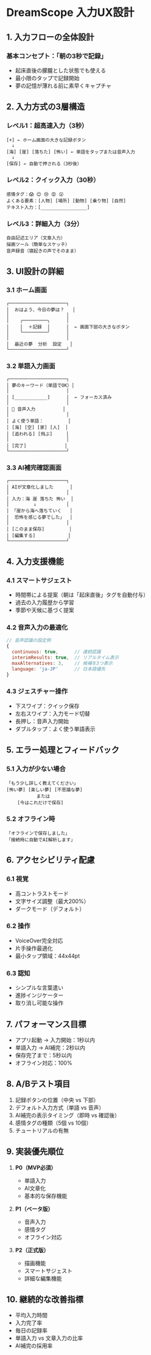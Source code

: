 # DreamScope 入力UX設計

## 1. 入力フローの全体設計

### 基本コンセプト：「朝の3秒で記録」
- 起床直後の朦朧とした状態でも使える
- 最小限のタップで記録開始
- 夢の記憶が薄れる前に素早くキャプチャ

## 2. 入力方式の3層構造

### レベル1：超高速入力（3秒）
```
[+] ← ホーム画面の大きな記録ボタン
  ↓
[海] [崖] [落ちた] [怖い] ← 単語をタップまたは音声入力
  ↓
[保存] ← 自動で押される（3秒後）
```

### レベル2：クイック入力（30秒）
```
感情タグ：😱 😊 😢 😡 😮
よくある要素：[人物] [場所] [動物] [乗り物] [自然]
テキスト入力：[_________________]
```

### レベル3：詳細入力（3分）
```
自由記述エリア（文章入力）
描画ツール（簡単なスケッチ）
音声録音（寝起きの声でそのまま）
```

## 3. UI設計の詳細

### 3.1 ホーム画面
```
┌─────────────────────┐
│  おはよう、今日の夢は？   │
│                     │
│    ╭─────────╮      │
│    │  ＋記録  │      │  ← 画面下部の大きなボタン
│    ╰─────────╯      │
│                     │
│  最近の夢  分析  設定   │
└─────────────────────┘
```

### 3.2 単語入力画面
```
┌─────────────────────┐
│ 夢のキーワード（単語でOK）│
│                     │
│ [____________]      │  ← フォーカス済み
│                     │
│ 🎤 音声入力          │
│                     │
│ よく使う単語：         │
│ [海] [空] [家] [人]  │
│ [追われる] [飛ぶ]     │
│                     │
│ [完了]              │
└─────────────────────┘
```

### 3.3 AI補完確認画面
```
┌─────────────────────┐
│ AIが文章化しました      │
│                     │
│ 入力：海 崖 落ちた 怖い  │
│         ↓           │
│ 「崖から海へ落ちていく   │
│  恐怖を感じる夢でした」  │
│                     │
│ [このまま保存]         │
│ [編集する]            │
└─────────────────────┘
```

## 4. 入力支援機能

### 4.1 スマートサジェスト
- 時間帯による提案（朝は「起床直後」タグを自動付与）
- 過去の入力履歴から学習
- 季節や天候に基づく提案

### 4.2 音声入力の最適化
```javascript
// 音声認識の設定例
{
  continuous: true,      // 連続認識
  interimResults: true,  // リアルタイム表示
  maxAlternatives: 3,    // 候補を3つ表示
  language: 'ja-JP'      // 日本語優先
}
```

### 4.3 ジェスチャー操作
- 下スワイプ：クイック保存
- 左右スワイプ：入力モード切替
- 長押し：音声入力開始
- ダブルタップ：よく使う単語表示

## 5. エラー処理とフィードバック

### 5.1 入力が少ない場合
```
「もう少し詳しく教えてください」
[怖い夢] [楽しい夢] [不思議な夢]
           または
    [今はこれだけで保存]
```

### 5.2 オフライン時
```
「オフラインで保存しました」
「接続時に自動でAI解析します」
```

## 6. アクセシビリティ配慮

### 6.1 視覚
- 高コントラストモード
- 文字サイズ調整（最大200%）
- ダークモード（デフォルト）

### 6.2 操作
- VoiceOver完全対応
- 片手操作最適化
- 最小タップ領域：44x44pt

### 6.3 認知
- シンプルな言葉遣い
- 進捗インジケーター
- 取り消し可能な操作

## 7. パフォーマンス目標

- アプリ起動 → 入力開始：1秒以内
- 単語入力 → AI補完：2秒以内
- 保存完了まで：5秒以内
- オフライン対応：100%

## 8. A/Bテスト項目

1. 記録ボタンの位置（中央 vs 下部）
2. デフォルト入力方式（単語 vs 音声）
3. AI補完の表示タイミング（即時 vs 確認後）
4. 感情タグの種類（5個 vs 10個）
5. チュートリアルの有無

## 9. 実装優先順位

1. **P0（MVP必須）**
   - 単語入力
   - AI文章化
   - 基本的な保存機能

2. **P1（ベータ版）**
   - 音声入力
   - 感情タグ
   - オフライン対応

3. **P2（正式版）**
   - 描画機能
   - スマートサジェスト
   - 詳細な編集機能

## 10. 継続的な改善指標

- 平均入力時間
- 入力完了率
- 毎日の記録率
- 単語入力 vs 文章入力の比率
- AI補完の採用率